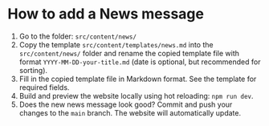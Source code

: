 # How to add a News message

1. Go to the folder: `src/content/news/`
2. Copy the template `src/content/templates/news.md` into the `src/content/news/` folder and rename the copied template file with format `YYYY-MM-DD-your-title.md` (date is optional, but recommended for sorting).
3. Fill in the copied template file in Markdown format. See the template for required fields.
4. Build and preview the website locally using hot reloading: `npm run dev`.
5. Does the new news message look good? Commit and push your changes to the `main` branch. The website will automatically update.